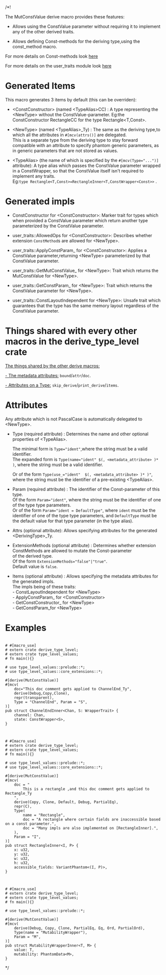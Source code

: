 /*! 

The MutConstValue derive macro provides these features:

- Allows using the ConstValue parameter without requiring it to implement any 
    of the other derived traits.

- Allows defining Const-methods for the deriving type,using the const_method macro.


For more details on Const-methods look [here](../const_methods/index.html)

For more details on the user_traits module look [here](../user_traits/index.html)


# Generated Items

This macro generates 3 items by default (this can be overriden):

- \<ConstConstructor\> (named \<TypeAlias\>CC) :
    A type representing the \<NewType\> without the ConstValue-parameter.
    Eg:the ConstConstructor RectangleCC<T> for the type Rectangle<T,Const>.

- \<NewType\> (named \<TypeAlias\>\_Ty) :
    The same as the deriving type,to which all the attributes in 
    `#[mcv(attrs()]` are delegated.
    <br>
    This is a separate type from the deriving type to stay forward compatible with 
    an attribute to specify phantom generic parameters,
    as in generic parameters that are not stored as values.

- \<TypeAlias\> (the name of which is specified by the `#[mcv(Type="...")]` attribute):
    A type alias which passes the ConstValue parameter wrapped in a ConstWrapper,
    so that the ConstValue itself isn't required to implement any traits.<br>
    Eg:`type Rectangle<T,Const>=RectangleInner<T,ConstWrapper<Const>>` .

# Generated impls

- ConstConstructor for \<ConstConstructor\>:
    Marker trait for types which when provided a ConstValue parameter which return
    another type parameterized by the ConstValue parameter.

- user_traits::AllowedOps for \<ConstConstructor\>:
    Describes whether extension `ConstMethod`s are allowed for \<NewType\>.

- user_traits::ApplyConstParam_ for \<ConstConstructor\>:
    Applies a ConstValue parameter,returning \<NewType\> 
    parameterized by that ConstValue parameter.


- user_traits::GetMutConstValue_ for \<NewType\>:
    Trait which returns the MutConstValue for \<NewType\>.

- user_traits::GetConstParam_ for \<NewType\>:
    Trait which returns the ConstValue parameter for \<NewType\>.

- user_traits::ConstLayoutIndependent for \<NewType\>:
    Unsafe trait which guarantees that the type has the same memory layout regardless of the 
    ConstValue parameter.


# Things shared with every other macros in the derive_type_level crate

[ The things shared by the other derive macros: ](../attribute_shared/index.html)

[- The metadata attributes:](../attribute_shared.index#metadata-attributes)
    `bound`/`attr`/`doc`.

[- Attributes on a Type:](../attribute_shared.index#attributes-on-a-typevariant)
    `skip_derive`/`print_derive`/`items`.

# Attributes

Any attribute which is not PascalCase is automatically delegated to \<NewType\>.

- Type (required attribute) :
    Determines the name and other optional properties of \<TypeAlias>.
    
    The minimal form is `Type="ident"`,where the string must be a valid identifier.<br>
    The expanded form is `Type(name="ident" $(, <metadata_attribute> )* )`,
    where the string must be a valid identifier.
    
    Or of the form `Type(use_="ident"  $(, <metadata_attribute> )* )"`,
    where the string must be the identifier of a pre-existing \<TypeAlias>.<br>

- Param (required attribute) :
    The identifier of the Const-parameter of this type.<br>
    Of the form `Param="ident"`,
    where the string must be the identifier of one of the type type parameters.
    <br>
    Or of the form `Param="ident = DefaultType"`,
    where `ident` must be the identifier of one of the type type parameters,
    and `DefaultType` must be the default value for that type parameter (in the type alias).

- Attrs (optional attribute):
    Allows specifying attributes for the generated \<DerivingType\>_Ty.

- ExtensionMethods (optional attribute) :
    Determines whether extension ConstMethods are allowed to mutate the Const-parameter <br>
    of the derived type.<br>
    Of the form `ExtensionMethods="false"|"true"`.<br>
    Default value is `false`.

- Items  (optional attribute) : 
    Allows specifying the metadata attributes for the generated impls.
    <br>
    The impls being of these traits:
    <br>- ConstLayoutIndependent for \<NewType\>
    <br>- ApplyConstParam_ for \<ConstConstructor\>
    <br>- GetConstConstructor_ for \<NewType\>
    <br>- GetConstParam_for \<NewType\>


# Examples

```

# #[macro_use]
# extern crate derive_type_level;
# extern crate type_level_values;
# fn main(){}

# use type_level_values::prelude::*;
# use type_level_values::core_extensions::*;

#[derive(MutConstValue)]
#[mcv(
    doc="This doc comment gets applied to ChannelEnd_Ty",
    derive(Debug,Copy,Clone),
    repr(transparent),
    Type = "ChannelEnd", Param = "S",
)]
pub struct ChannelEndInner<Chan, S: WrapperTrait> {
    channel: Chan,
    state: ConstWrapper<S>,
}

```

```


# #[macro_use]
# extern crate derive_type_level;
# extern crate type_level_values;
# fn main(){}

# use type_level_values::prelude::*;
# use type_level_values::core_extensions::*;

#[derive(MutConstValue)]
#[mcv(
    doc = "
        This is a rectangle ,and this doc comment gets applied to Rectangle_Ty
    ",
    derive(Copy, Clone, Default, Debug, PartialEq),
    repr(C),
    Type(
        name = "Rectangle",
        doc = "A rectangle where certain fields are inaccessible based on a const parameter.",
        doc = "Many impls are also implemented on [RectangleInner].",
    ),
    Param = "I",
)]
pub struct RectangleInner<I, P> {
    x: u32,
    y: u32,
    w: u32,
    h: u32,
    accessible_fields: VariantPhantom<(I, P)>,
}

```

```


# #[macro_use]
# extern crate derive_type_level;
# extern crate type_level_values;
# fn main(){}

# use type_level_values::prelude::*;

#[derive(MutConstValue)]
#[mcv(
    derive(Debug, Copy, Clone, PartialEq, Eq, Ord, PartialOrd),
    Type(name = "MutabilityWrapper"),
    Param = "M",
)]
pub struct MutabilityWrapperInner<T, M> {
    value: T,
    mutability: PhantomData<M>,
}

```

*/
